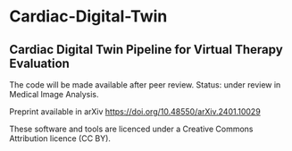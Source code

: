 # Cardiac-Digital-Twin
## Cardiac Digital Twin Pipeline for Virtual Therapy Evaluation



The code will be made available after peer review. 
Status: under review in Medical Image Analysis.

Preprint available in arXiv https://doi.org/10.48550/arXiv.2401.10029

These software and tools are licenced under a Creative Commons Attribution licence (CC BY).
